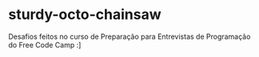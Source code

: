 # sturdy-octo-chainsaw
Desafios feitos no curso de Preparação para Entrevistas de Programação do Free Code Camp :]
